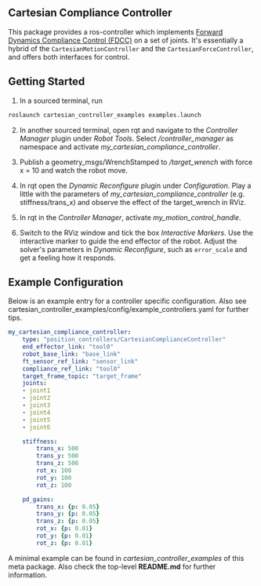 ## Cartesian Compliance Controller ##

This package provides a ros-controller which implements [Forward Dynamics Compliance Control (FDCC)](https://ieeexplore.ieee.org/document/8206325) on a set of joints.
It's essentially a hybrid of the `CartesianMotionController` and the `CartesianForceController`, and offers both interfaces for control.

## Getting Started
1) In a sourced terminal, run
```bash
roslaunch cartesian_controller_examples examples.launch
```
2) In another sourced terminal, open rqt and navigate to the *Controller Manager* plugin under *Robot Tools*.
Select */controller_manager* as namespace and activate *my_cartesian_compliance_controller*.

3) Publish a geometry_msgs/WrenchStamped to */target_wrench* with force x = 10 and watch the robot move.

4) In rqt open the *Dynamic Reconfigure* plugin under *Configuration*. Play a
little with the parameters of *my_cartesian_compliance_controller* (e.g. stiffness/trans_x) and observe the
effect of the target_wrench in RViz.

5) In rqt in the *Controller Manager*, activate *my_motion_control_handle*.

6) Switch to the RViz window and tick the box *Interactive Markers*. Use the
interactive marker to guide the end effector of the robot. Adjust the solver's
parameters in *Dynamic Reconfigure*, such as `error_scale` and get a feeling
how it responds.


## Example Configuration
Below is an example entry for a controller specific configuration. Also see cartesian_controller_examples/config/example_controllers.yaml for further tips.
```yaml
my_cartesian_compliance_controller:
    type: "position_controllers/CartesianComplianceController"
    end_effector_link: "tool0"
    robot_base_link: "base_link"
    ft_sensor_ref_link: "sensor_link"
    compliance_ref_link: "tool0"
    target_frame_topic: "target_frame"
    joints:
    - joint1
    - joint2
    - joint3
    - joint4
    - joint5
    - joint6

    stiffness:
        trans_x: 500
        trans_y: 500
        trans_z: 500
        rot_x: 100
        rot_y: 100
        rot_z: 100

    pd_gains:
        trans_x: {p: 0.05}
        trans_y: {p: 0.05}
        trans_z: {p: 0.05}
        rot_x: {p: 0.01}
        rot_y: {p: 0.01}
        rot_z: {p: 0.01}
```

A minimal example can be found in *cartesian_controller_examples* of this meta package.
Also check the top-level **README.md** for further information.
